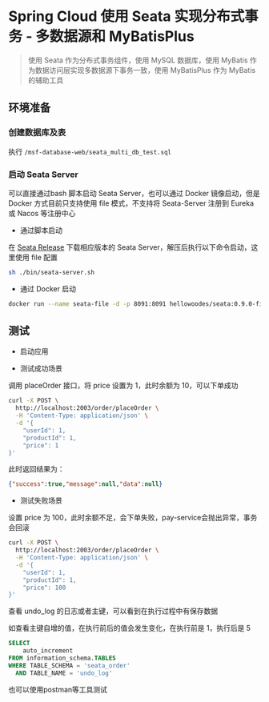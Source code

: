 # Spring Cloud 使用 Seata 实现分布式事务 - 多数据源和 MyBatisPlus

> 使用 Seata 作为分布式事务组件，使用 MySQL 数据库，使用 MyBatis 作为数据访问层实现多数据源下事务一致，使用 MyBatisPlus 作为 MyBatis 的辅助工具

## 环境准备

### 创建数据库及表

执行 `/msf-database-web/seata_multi_db_test.sql`

### 启动 Seata Server

可以直接通过bash 脚本启动 Seata Server，也可以通过 Docker 镜像启动，但是 Docker 方式目前只支持使用 file 模式，不支持将 Seata-Server 注册到 Eureka 或 Nacos 等注册中心

- 通过脚本启动

在 [Seata Release](https://github.com/seata/seata/releases) 下载相应版本的 Seata Server，解压后执行以下命令启动，这里使用 file 配置

```bash
sh ./bin/seata-server.sh
```

- 通过 Docker 启动

```bash
docker run --name seata-file -d -p 8091:8091 hellowoodes/seata:0.9.0-file
```

## 测试

- 启动应用

- 测试成功场景

调用 placeOrder 接口，将 price 设置为 1，此时余额为 10，可以下单成功

```bash
curl -X POST \
  http://localhost:2003/order/placeOrder \
  -H 'Content-Type: application/json' \
  -d '{
    "userId": 1,
    "productId": 1,
    "price": 1
}'
```

此时返回结果为：

```json
{"success":true,"message":null,"data":null}
```

- 测试失败场景

设置 price 为 100，此时余额不足，会下单失败，pay-service会抛出异常，事务会回滚

```bash
curl -X POST \
  http://localhost:2003/order/placeOrder \
  -H 'Content-Type: application/json' \
  -d '{
    "userId": 1,
    "productId": 1,
    "price": 100
}'
```

查看 undo_log 的日志或者主键，可以看到在执行过程中有保存数据

如查看主键自增的值，在执行前后的值会发生变化，在执行前是 1，执行后是 5

```sql
SELECT
    auto_increment
FROM information_schema.TABLES
WHERE TABLE_SCHEMA = 'seata_order'
  AND TABLE_NAME = 'undo_log'
```
也可以使用postman等工具测试
